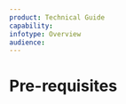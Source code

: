 ```yaml
---
product: Technical Guide
capability:
infotype: Overview
audience:
---
```


# Pre-requisites

